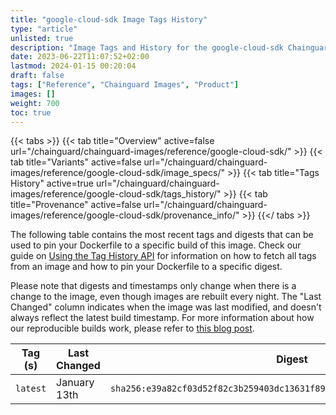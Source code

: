 ```yaml
---
title: "google-cloud-sdk Image Tags History"
type: "article"
unlisted: true
description: "Image Tags and History for the google-cloud-sdk Chainguard Image"
date: 2023-06-22T11:07:52+02:00
lastmod: 2024-01-15 00:20:04
draft: false
tags: ["Reference", "Chainguard Images", "Product"]
images: []
weight: 700
toc: true
---
```


{{< tabs >}}
{{< tab title="Overview" active=false url="/chainguard/chainguard-images/reference/google-cloud-sdk/" >}}
{{< tab title="Variants" active=false url="/chainguard/chainguard-images/reference/google-cloud-sdk/image_specs/" >}}
{{< tab title="Tags History" active=true url="/chainguard/chainguard-images/reference/google-cloud-sdk/tags_history/" >}}
{{< tab title="Provenance" active=false url="/chainguard/chainguard-images/reference/google-cloud-sdk/provenance_info/" >}}
{{</ tabs >}}

The following table contains the most recent tags and digests that can be used to pin your Dockerfile to a specific build of this image. Check our guide on [Using the Tag History API](/chainguard/chainguard-images/using-the-tag-history-api/) for information on how to fetch all tags from an image and how to pin your Dockerfile to a specific digest.

Please note that digests and timestamps only change when there is a change to the image, even though images are rebuilt every night. The "Last Changed" column indicates when the image was last modified, and doesn't always reflect the latest build timestamp. For more information about how our reproducible builds work, please refer to [this blog post](https://www.chainguard.dev/unchained/reproducing-chainguards-reproducible-image-builds).

| Tag (s)   | Last Changed | Digest                                                                    |
|-----------|--------------|---------------------------------------------------------------------------|
|  `latest` | January 13th | `sha256:e39a82cf03d52f82c3b259403dc13631f89bec5387e37d8d6d3d0d02ccbeaa93` |

